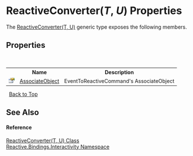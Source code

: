 # ReactiveConverter(*T*, *U*) Properties
 

The <a href="38554d14-3489-c728-f3b3-3eafa1f4a361">ReactiveConverter(T, U)</a> generic type exposes the following members.


## Properties
&nbsp;<table><tr><th></th><th>Name</th><th>Description</th></tr><tr><td>![Public property](media/pubproperty.gif "Public property")</td><td><a href="605f63ba-251d-e9ff-df32-a32fadfd2d42">AssociateObject</a></td><td>
EventToReactiveCommand's AssociateObject</td></tr></table>&nbsp;
<a href="#reactiveconverter(*t*,-*u*)-properties">Back to Top</a>

## See Also


#### Reference
<a href="38554d14-3489-c728-f3b3-3eafa1f4a361">ReactiveConverter(T, U) Class</a><br /><a href="084fe4b6-f406-11b9-e8f6-127a857ac448">Reactive.Bindings.Interactivity Namespace</a><br />